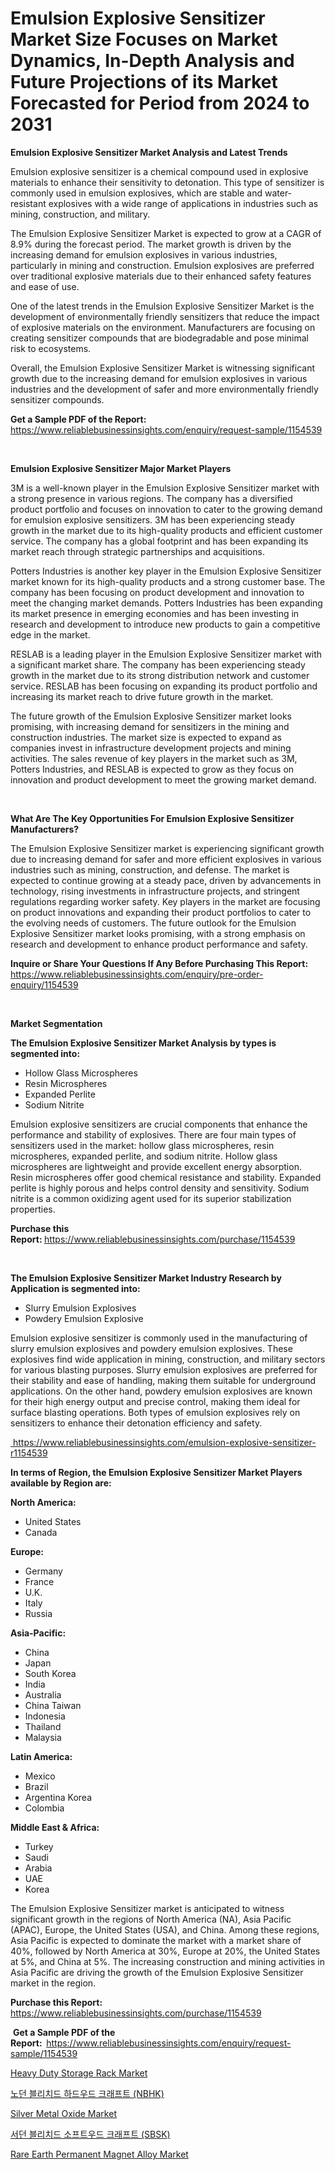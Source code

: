 <p><h1>Emulsion Explosive Sensitizer Market Size Focuses on Market Dynamics, In-Depth Analysis and Future Projections of its Market Forecasted for Period from 2024 to 2031</h1></p><p><strong>Emulsion Explosive Sensitizer Market Analysis and Latest Trends</strong></p>
<p><p>Emulsion explosive sensitizer is a chemical compound used in explosive materials to enhance their sensitivity to detonation. This type of sensitizer is commonly used in emulsion explosives, which are stable and water-resistant explosives with a wide range of applications in industries such as mining, construction, and military.</p><p>The Emulsion Explosive Sensitizer Market is expected to grow at a CAGR of 8.9% during the forecast period. The market growth is driven by the increasing demand for emulsion explosives in various industries, particularly in mining and construction. Emulsion explosives are preferred over traditional explosive materials due to their enhanced safety features and ease of use.</p><p>One of the latest trends in the Emulsion Explosive Sensitizer Market is the development of environmentally friendly sensitizers that reduce the impact of explosive materials on the environment. Manufacturers are focusing on creating sensitizer compounds that are biodegradable and pose minimal risk to ecosystems.</p><p>Overall, the Emulsion Explosive Sensitizer Market is witnessing significant growth due to the increasing demand for emulsion explosives in various industries and the development of safer and more environmentally friendly sensitizer compounds.</p></p>
<p><strong>Get a Sample PDF of the Report:&nbsp;</strong> <a href="https://www.reliablebusinessinsights.com/enquiry/request-sample/1154539">https://www.reliablebusinessinsights.com/enquiry/request-sample/1154539</a></p>
<p>&nbsp;</p>
<p><strong>Emulsion Explosive Sensitizer Major Market Players</strong></p>
<p><p>3M is a well-known player in the Emulsion Explosive Sensitizer market with a strong presence in various regions. The company has a diversified product portfolio and focuses on innovation to cater to the growing demand for emulsion explosive sensitizers. 3M has been experiencing steady growth in the market due to its high-quality products and efficient customer service. The company has a global footprint and has been expanding its market reach through strategic partnerships and acquisitions.</p><p>Potters Industries is another key player in the Emulsion Explosive Sensitizer market known for its high-quality products and a strong customer base. The company has been focusing on product development and innovation to meet the changing market demands. Potters Industries has been expanding its market presence in emerging economies and has been investing in research and development to introduce new products to gain a competitive edge in the market.</p><p>RESLAB is a leading player in the Emulsion Explosive Sensitizer market with a significant market share. The company has been experiencing steady growth in the market due to its strong distribution network and customer service. RESLAB has been focusing on expanding its product portfolio and increasing its market reach to drive future growth in the market.</p><p>The future growth of the Emulsion Explosive Sensitizer market looks promising, with increasing demand for sensitizers in the mining and construction industries. The market size is expected to expand as companies invest in infrastructure development projects and mining activities. The sales revenue of key players in the market such as 3M, Potters Industries, and RESLAB is expected to grow as they focus on innovation and product development to meet the growing market demand.</p></p>
<p>&nbsp;</p>
<p><strong>What Are The Key Opportunities For Emulsion Explosive Sensitizer Manufacturers?</strong></p>
<p><p>The Emulsion Explosive Sensitizer market is experiencing significant growth due to increasing demand for safer and more efficient explosives in various industries such as mining, construction, and defense. The market is expected to continue growing at a steady pace, driven by advancements in technology, rising investments in infrastructure projects, and stringent regulations regarding worker safety. Key players in the market are focusing on product innovations and expanding their product portfolios to cater to the evolving needs of customers. The future outlook for the Emulsion Explosive Sensitizer market looks promising, with a strong emphasis on research and development to enhance product performance and safety.</p></p>
<p><strong>Inquire or Share Your Questions If Any Before Purchasing This Report:</strong> <a href="https://www.reliablebusinessinsights.com/enquiry/pre-order-enquiry/1154539">https://www.reliablebusinessinsights.com/enquiry/pre-order-enquiry/1154539</a></p>
<p>&nbsp;</p>
<p><strong>Market Segmentation</strong></p>
<p><strong>The Emulsion Explosive Sensitizer Market Analysis by types is segmented into:</strong></p>
<p><ul><li>Hollow Glass Microspheres</li><li>Resin Microspheres</li><li>Expanded Perlite</li><li>Sodium Nitrite</li></ul></p>
<p><p>Emulsion explosive sensitizers are crucial components that enhance the performance and stability of explosives. There are four main types of sensitizers used in the market: hollow glass microspheres, resin microspheres, expanded perlite, and sodium nitrite. Hollow glass microspheres are lightweight and provide excellent energy absorption. Resin microspheres offer good chemical resistance and stability. Expanded perlite is highly porous and helps control density and sensitivity. Sodium nitrite is a common oxidizing agent used for its superior stabilization properties.</p></p>
<p><strong>Purchase this Report:&nbsp;</strong><a href="https://www.reliablebusinessinsights.com/purchase/1154539">https://www.reliablebusinessinsights.com/purchase/1154539</a></p>
<p>&nbsp;</p>
<p><strong>The Emulsion Explosive Sensitizer Market Industry Research by Application is segmented into:</strong></p>
<p><ul><li>Slurry Emulsion Explosives</li><li>Powdery Emulsion Explosive</li></ul></p>
<p><p>Emulsion explosive sensitizer is commonly used in the manufacturing of slurry emulsion explosives and powdery emulsion explosives. These explosives find wide application in mining, construction, and military sectors for various blasting purposes. Slurry emulsion explosives are preferred for their stability and ease of handling, making them suitable for underground applications. On the other hand, powdery emulsion explosives are known for their high energy output and precise control, making them ideal for surface blasting operations. Both types of emulsion explosives rely on sensitizers to enhance their detonation efficiency and safety.</p></p>
<p><a href="https://www.reliablebusinessinsights.com/emulsion-explosive-sensitizer-r1154539">&nbsp;https://www.reliablebusinessinsights.com/emulsion-explosive-sensitizer-r1154539</a></p>
<p><strong>In terms of Region, the Emulsion Explosive Sensitizer Market Players available by Region are:</strong></p>
<p>
    <p> <strong> North America: </strong>
        <ul>
            <li>United States</li>
            <li>Canada</li>
        </ul>
        </p> 
    <p> <strong> Europe: </strong>
        <ul>
            <li>Germany</li>
            <li>France</li>
            <li>U.K.</li>
            <li>Italy</li>
            <li>Russia</li>
        </ul>
        </p> 
    <p> <strong> Asia-Pacific: </strong>
        <ul>
            <li>China</li>
            <li>Japan</li>
            <li>South Korea</li>
            <li>India</li>
            <li>Australia</li>
            <li>China Taiwan</li>
            <li>Indonesia</li>
            <li>Thailand</li>
            <li>Malaysia</li>
        </ul>
        </p> 
    <p> <strong> Latin America: </strong>
        <ul>
            <li>Mexico</li>
            <li>Brazil</li>
            <li>Argentina Korea</li>
            <li>Colombia</li>
        </ul>
        </p> 
    <p> <strong> Middle East & Africa: </strong>
        <ul>
            <li>Turkey</li>
            <li>Saudi</li>
            <li>Arabia</li>
            <li>UAE</li>
            <li>Korea</li>
        </ul>
    </p>
    </p>
<p><p>The Emulsion Explosive Sensitizer market is anticipated to witness significant growth in the regions of North America (NA), Asia Pacific (APAC), Europe, the United States (USA), and China. Among these regions, Asia Pacific is expected to dominate the market with a market share of 40%, followed by North America at 30%, Europe at 20%, the United States at 5%, and China at 5%. The increasing construction and mining activities in Asia Pacific are driving the growth of the Emulsion Explosive Sensitizer market in the region.</p></p>
<p><strong>Purchase this Report: </strong><a href="https://www.reliablebusinessinsights.com/purchase/1154539">https://www.reliablebusinessinsights.com/purchase/1154539</a></p>
<p>&nbsp;<strong>Get a Sample PDF of the Report:&nbsp;&nbsp;</strong><a href="https://www.reliablebusinessinsights.com/enquiry/request-sample/1154539">https://www.reliablebusinessinsights.com/enquiry/request-sample/1154539</a></p>
<p><strong></strong></p>
<p><p><a href="https://issuu.com/reportprime-2/docs/heavy-duty-storage-rack-market-size-2030.pptx">Heavy Duty Storage Rack Market</a></p><p><a href="https://github.com/EthaWolf/Market-Research-Report-List-1/blob/main/9625506146005.md">노던 블리치드 하드우드 크래프트 (NBHK)</a></p><p><a href="https://github.com/RoccoManning/Market-Research-Report-List-5/blob/main/silver-metal-oxide-market.md">Silver Metal Oxide Market</a></p><p><a href="https://github.com/kvbohdfy111/Market-Research-Report-List-1/blob/main/4792669146006.md">서던 블리치드 소프트우드 크래프트 (SBSK)</a></p><p><a href="https://github.com/mateobossinovero/Market-Research-Report-List-1/blob/main/rare-earth-permanent-magnet-alloy-market.md">Rare Earth Permanent Magnet Alloy Market</a></p></p>